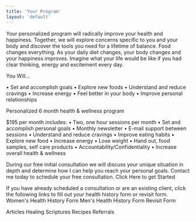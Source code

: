 ```yaml
---
title: 'Your Program'
layout: 'default'
---
```

Your personalized program will radically improve your health and happiness. Together, we will explore concerns specific to you and your body and discover the tools you need for a lifetime of balance.
Food changes everything. As your daily diet changes, your body changes and your happiness improves. Imagine what your life would be like if you had clear thinking, energy and excitement every day.

You Will...

• Set and accomplish goals 
• Explore new foods
• Understand and reduce cravings
• Increase energy
• Feel better in your body
• Improve personal relationships

Personalized 6 month 
health & wellness program 

$195 per month includes: 
• Two, one hour sessions per month
• Set and accomplish personal goals
• Monthly newsletter
• E-mail support between sessions
• Understand and reduce cravings
• Improve eating habits
• Explore new food
• Increase energy
• Lose weight
• Hand out, food samples, self care 
   products
• Accountability/Confidentiality
• Increase overall health & wellness

During our free initial consultation we will discuss your unique situation in depth and determine how I can help you reach your personal goals. Contact me today to schedule your free consultation.
Click Here to get Started

If you have already scheduled a consultation or are an existing client, click the following links to fill out your health history form or revisit form. Women's Health History Form Men's Health History Form Revisit Form

Articles
Healing Scriptures
Recipes
Referrals
